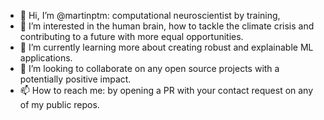 - 👋 Hi, I’m @martinptm: computational neuroscientist by training, 
- 👀 I’m interested in the human brain, how to tackle the climate crisis and contributing to a future with more equal opportunities.
- 🌱 I’m currently learning more about creating robust and explainable ML applications.
- 💞️ I’m looking to collaborate on any open source projects with a potentially positive impact.
- 📫 How to reach me: by opening a PR with your contact request on any of my public repos.

<!---
martinptm/martinptm is a ✨ special ✨ repository because its `README.md` (this file) appears on your GitHub profile.
You can click the Preview link to take a look at your changes.
--->
